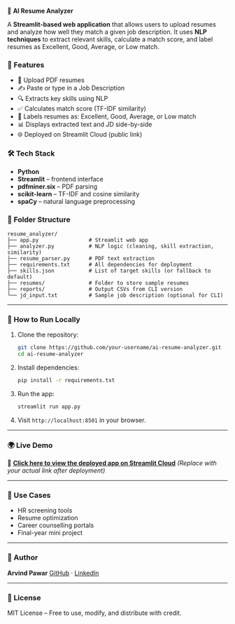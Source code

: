 
🧠 **AI Resume Analyzer**

A **Streamlit-based web application** that allows users to upload resumes and analyze how well they match a given job description. It uses **NLP techniques** to extract relevant skills, calculate a match score, and label resumes as Excellent, Good, Average, or Low match.

### 📌 Features

* 📄 Upload PDF resumes
* ✍️ Paste or type in a Job Description
* 🔍 Extracts key skills using NLP
* ✅ Calculates match score (TF-IDF similarity)
* 🎯 Labels resumes as: Excellent, Good, Average, or Low match
* 📊 Displays extracted text and JD side-by-side
* 🌐 Deployed on Streamlit Cloud (public link)

### 🛠️ Tech Stack

* **Python**
* **Streamlit** – frontend interface
* **pdfminer.six** – PDF parsing
* **scikit-learn** – TF-IDF and cosine similarity
* **spaCy** – natural language preprocessing


### 📁 Folder Structure
```
resume_analyzer/
├── app.py                # Streamlit web app
├── analyzer.py           # NLP logic (cleaning, skill extraction, similarity)
├── resume_parser.py      # PDF text extraction
├── requirements.txt      # All dependencies for deployment
├── skills.json           # List of target skills (or fallback to default)
├── resumes/              # Folder to store sample resumes
├── reports/              # Output CSVs from CLI version
└── jd_input.txt          # Sample job description (optional for CLI)
```

---

### 🚀 How to Run Locally

1. Clone the repository:

   ```bash
   git clone https://github.com/your-username/ai-resume-analyzer.git
   cd ai-resume-analyzer
   ```

2. Install dependencies:

   ```bash
   pip install -r requirements.txt
   ```

3. Run the app:

   ```bash
   streamlit run app.py
   ```

4. Visit `http://localhost:8501` in your browser.

---

### 🌍 Live Demo

🔗 **[Click here to view the deployed app on Streamlit Cloud](https://your-deployed-link.streamlit.app)**
*(Replace with your actual link after deployment)*

---

### 📌 Use Cases

* HR screening tools
* Resume optimization
* Career counselling portals
* Final-year mini project

---

### 👤 Author

**Arvind Pawar**
[GitHub](https://github.com/your-username) · [LinkedIn](#)

---

### 📄 License

MIT License – Free to use, modify, and distribute with credit.
